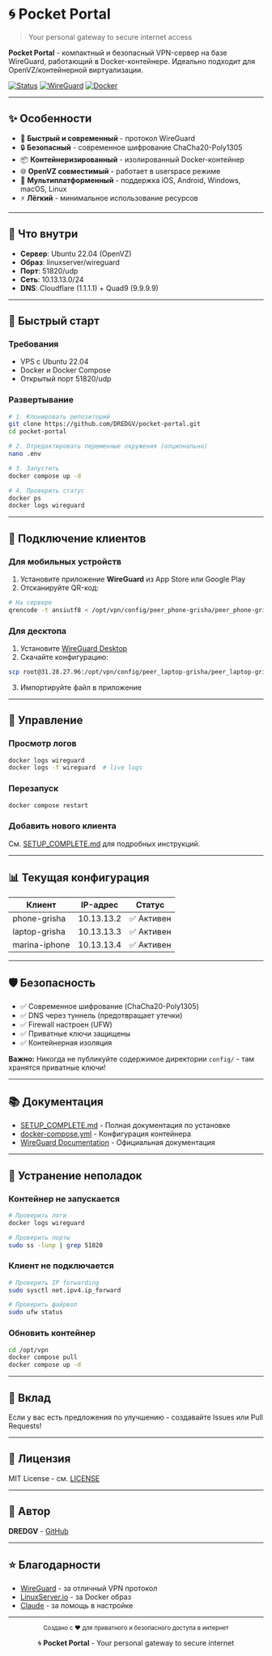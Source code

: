 # 🌀 Pocket Portal

> Your personal gateway to secure internet access

**Pocket Portal** - компактный и безопасный VPN-сервер на базе WireGuard, работающий в Docker-контейнере. Идеально подходит для OpenVZ/контейнерной виртуализации.

[![Status](https://img.shields.io/badge/status-deployed-success)](https://github.com/DREDGV/pocket-portal)
[![WireGuard](https://img.shields.io/badge/WireGuard-userspace-blue)](https://www.wireguard.com/)
[![Docker](https://img.shields.io/badge/Docker-linuxserver-2496ED?logo=docker)](https://hub.docker.com/r/linuxserver/wireguard)

---

## ✨ Особенности

- 🚀 **Быстрый и современный** - протокол WireGuard
- 🔒 **Безопасный** - современное шифрование ChaCha20-Poly1305
- 📦 **Контейнеризированный** - изолированный Docker-контейнер
- 🌐 **OpenVZ совместимый** - работает в userspace режиме
- 📱 **Мультиплатформенный** - поддержка iOS, Android, Windows, macOS, Linux
- ⚡ **Лёгкий** - минимальное использование ресурсов

---

## 🎯 Что внутри

- **Сервер**: Ubuntu 22.04 (OpenVZ)
- **Образ**: linuxserver/wireguard
- **Порт**: 51820/udp
- **Сеть**: 10.13.13.0/24
- **DNS**: Cloudflare (1.1.1.1) + Quad9 (9.9.9.9)

---

## 🚀 Быстрый старт

### Требования

- VPS с Ubuntu 22.04
- Docker и Docker Compose
- Открытый порт 51820/udp

### Развертывание

```bash
# 1. Клонировать репозиторий
git clone https://github.com/DREDGV/pocket-portal.git
cd pocket-portal

# 2. Отредактировать переменные окружения (опционально)
nano .env

# 3. Запустить
docker compose up -d

# 4. Проверить статус
docker ps
docker logs wireguard
```

---

## 📱 Подключение клиентов

### Для мобильных устройств

1. Установите приложение **WireGuard** из App Store или Google Play
2. Отсканируйте QR-код:

```bash
# На сервере
qrencode -t ansiutf8 < /opt/vpn/config/peer_phone-grisha/peer_phone-grisha.conf
```

### Для десктопа

1. Установите [WireGuard Desktop](https://www.wireguard.com/install/)
2. Скачайте конфигурацию:

```bash
scp root@31.28.27.96:/opt/vpn/config/peer_laptop-grisha/peer_laptop-grisha.conf .
```

3. Импортируйте файл в приложение

---

## 🔧 Управление

### Просмотр логов

```bash
docker logs wireguard
docker logs -f wireguard  # live logs
```

### Перезапуск

```bash
docker compose restart
```

### Добавить нового клиента

См. [SETUP_COMPLETE.md](SETUP_COMPLETE.md) для подробных инструкций.

---

## 📊 Текущая конфигурация

| Клиент | IP-адрес | Статус |
|--------|----------|--------|
| phone-grisha | 10.13.13.2 | ✅ Активен |
| laptop-grisha | 10.13.13.3 | ✅ Активен |
| marina-iphone | 10.13.13.4 | ✅ Активен |

---

## 🛡️ Безопасность

- ✅ Современное шифрование (ChaCha20-Poly1305)
- ✅ DNS через туннель (предотвращает утечки)
- ✅ Firewall настроен (UFW)
- ✅ Приватные ключи защищены
- ✅ Контейнерная изоляция

**Важно:** Никогда не публикуйте содержимое директории `config/` - там хранятся приватные ключи!

---

## 📚 Документация

- [SETUP_COMPLETE.md](SETUP_COMPLETE.md) - Полная документация по установке
- [docker-compose.yml](docker-compose.yml) - Конфигурация контейнера
- [WireGuard Documentation](https://www.wireguard.com/) - Официальная документация

---

## 🐛 Устранение неполадок

### Контейнер не запускается

```bash
# Проверить логи
docker logs wireguard

# Проверить порты
sudo ss -lunp | grep 51820
```

### Клиент не подключается

```bash
# Проверить IP forwarding
sudo sysctl net.ipv4.ip_forward

# Проверить файрвол
sudo ufw status
```

### Обновить контейнер

```bash
cd /opt/vpn
docker compose pull
docker compose up -d
```

---

## 🤝 Вклад

Если у вас есть предложения по улучшению - создавайте Issues или Pull Requests!

---

## 📄 Лицензия

MIT License - см. [LICENSE](LICENSE)

---

## 👤 Автор

**DREDGV** - [GitHub](https://github.com/DREDGV)

---

## ⭐ Благодарности

- [WireGuard](https://www.wireguard.com/) - за отличный VPN протокол
- [LinuxServer.io](https://www.linuxserver.io/) - за Docker образ
- [Claude](https://claude.ai) - за помощь в настройке

---

<p align="center">
  <sub>Создано с ❤️ для приватного и безопасного доступа в интернет</sub>
</p>

<p align="center">
  🌀 <strong>Pocket Portal</strong> - Your personal gateway to secure internet
</p>
